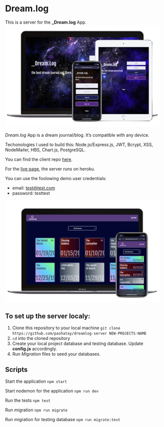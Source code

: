 # Dream.log

This is a server for the **\_Dream.log** App.
![app image](src/images/mainpage.png)

_Dream.log_ App is a dream journal/blog.
It’s compatible with any device.

Techonologies I used to build this: Node.js/Express.js, JWT, Bcrypt, XSS, NodeMailer, HBS, Chart.js, PostgreSQL.

You can find the client repo [here](https://github.com/pashatay/dreamlog).

For the [live page](https://dreamlog.now.sh/), the server runs on heroku.

You can use the foolowing demo user credentials:

- email: test@test.com
- password: testtest

![app image](src/images/log-laptop.png)

## To set up the server localy:

1. Clone this repository to your local machine `git clone https://github.com/pashatay/dreamlog-server NEW-PROJECTS-NAME`
2. `cd` into the cloned repository
3. Create your local project database and testing database. Update **config.js** accordingly.
4. Run _Migration_ files to seed your databases.

## Scripts

Start the application `npm start`

Start nodemon for the application `npm run dev`

Run the tests `npm test`

Run migration `npm run migrate`

Run migration for testing database `npm run migrate:test`
